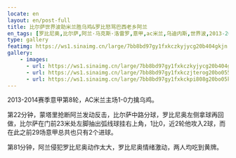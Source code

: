 ```yaml
---
locate: en
layout: en/post-full
title: 比尔萨世界波助米兰胜乌鸡&罗比怒骂巴西老乡阿兰
en_tags: [罗比尼奥,比尔萨,阿兰·马克斯·洛雷罗,意甲,ac米兰,乌迪内斯,世界波,2013-2014]
type: gallery
featimg: https://ws1.sinaimg.cn/large/7bb8bd97gy1fxkczkyjycg20b404gkjn.gif
gallery:
    - images:
      - url: https://ws1.sinaimg.cn/large/7bb8bd97gy1fxkczkyjycg20b404gkjn.gif
      - url: https://ws1.sinaimg.cn/large/7bb8bd97gy1fxkczjterog20bo055hdv.gif
      - url: https://ws1.sinaimg.cn/large/7bb8bd97gy1fxkckpi808g20bo05khdu.gif
---
```


2013-2014赛季意甲第8轮，AC米兰主场1-0力擒乌鸡。

第22分钟，蒙塔里抢断阿兰发动反击，比尔萨中路分球，罗比尼奥左侧拿球再回做，比尔萨在门前23米处左脚抽出弧线球挂右上角，1比0，近2轮他攻入2球，而在此之前29场意甲总共也只有2个进球。

第81分钟，阿兰侵犯罗比尼奥动作太大，罗比尼奥情绪激动，两人均吃到黄牌。